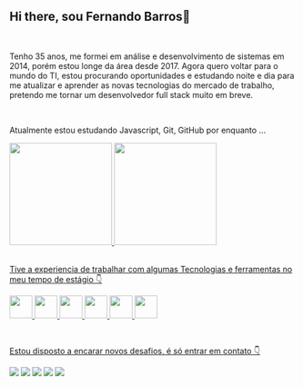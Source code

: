 ## Hi there, sou Fernando Barros👋

<br>

Tenho 35 anos, me formei em análise e desenvolvimento de sistemas em 2014, porém estou longe da área desde 2017.
Agora quero voltar para o mundo do TI, estou procurando oportunidades e estudando noite e dia para me atualizar e aprender as novas tecnologias do mercado de trabalho, pretendo me tornar um desenvolvedor full stack muito em breve.

<br>

Atualmente estou estudando Javascript, Git, GitHub por enquanto ...

<div>
          <a href="https://github.com/febarros06">
          <img loading="lazy" height="180em" src="https://github-readme-stats.vercel.app/api/top-langs/?username=seu-usuário-aqui&layout=compact&langs_count=7&theme=dracula"/>
          <img loading="lazy" height="180em" src="https://github-readme-stats.vercel.app/api?username=seu-usuário-aqui&show_icons=true&theme=dracula&include_all_commits=true&count_private=true"/>
</div>

<br>

Tive a experiencia de trabalhar com algumas Tecnologias e ferramentas no meu tempo de estágio 👇

<p>
          <img src="https://cdn.jsdelivr.net/gh/devicons/devicon@latest/icons/html5/html5-original.svg" width="40" height="40"/>          
          <img src="https://cdn.jsdelivr.net/gh/devicons/devicon@latest/icons/css3/css3-original-wordmark.svg" width="40" height="40"/>          
          <img src="https://cdn.jsdelivr.net/gh/devicons/devicon@latest/icons/php/php-original.svg" width="40" height="40"/>          
          <img src="https://cdn.jsdelivr.net/gh/devicons/devicon@latest/icons/mysql/mysql-original-wordmark.svg" width="40" height="40"/>          
          <img src="https://cdn.jsdelivr.net/gh/devicons/devicon@latest/icons/vscode/vscode-original-wordmark.svg" width="40" height="40" />
          <img src="https://cdn.jsdelivr.net/gh/devicons/devicon@latest/icons/javascript/javascript-original.svg" width="40" height="40"/>
          
</p>          

<br>

Estou disposto a encarar novos desafios, é só entrar em contato 👇

<div>
          <a href="https://www.youtube.com/channel/UCRbMSd-RCwg3-zSirZKvzww" target="_blank"><img loading="lazy" src="https://img.shields.io/badge/YouTube-FF0000?style=for-the-badge&logo=youtube&logoColor=white" target="_blank"></a>
          <a href="https://instagram.com/fernandobarros6" target="_blank"><img loading="lazy" src="https://img.shields.io/badge/-Instagram-%23E4405F?style=for-the-badge&logo=instagram&logoColor=white" target="_blank"></a>
          <a href="https://www.twitch.tv/febarros06" target="_blank"><img loading="lazy" src="https://img.shields.io/badge/Twitch-9146FF?style=for-the-badge&logo=twitch&logoColor=white" target="_blank"></a>
          <a href ="mailto:febarros06@gmail.com"><img loading="lazy" src="https://img.shields.io/badge/Gmail-D14836?style=for-the-badge&logo=gmail&logoColor=white" target="_blank"></a>
          <a href="https://www.linkedin.com/in/fernando-barros-2140b344/" target="_blank"><img loading="lazy" src="https://img.shields.io/badge/-LinkedIn-%230077B5?style=for-the-badge&logo=linkedin&logoColor=white" target="_blank"></a>   
</div>

